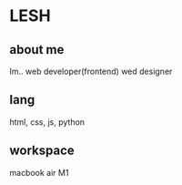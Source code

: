 # LESH
## about me
Im..
web developer(frontend)
wed designer
## lang
html, css, js, python
## workspace
macbook air M1
